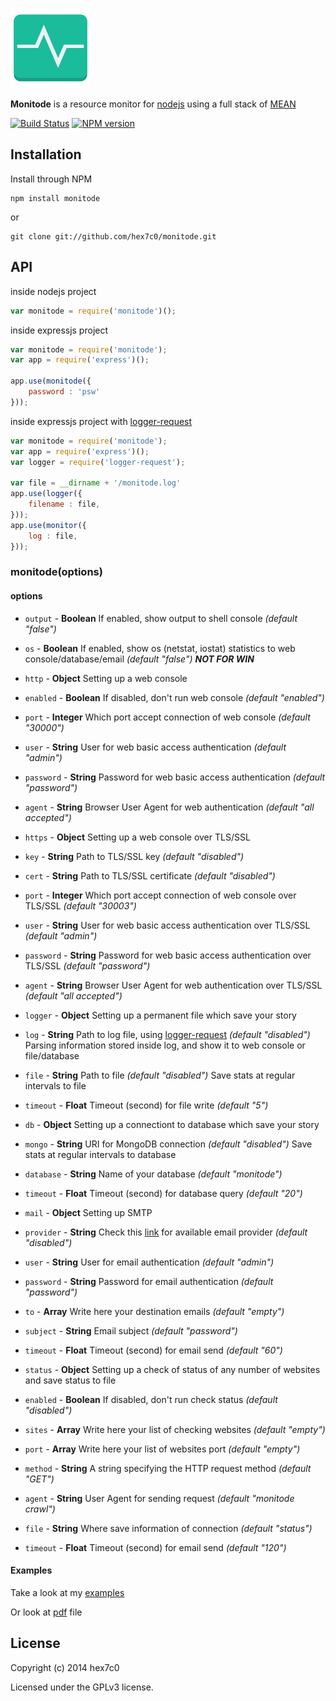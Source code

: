 [![monitode logo](https://raw.githubusercontent.com/hex7c0/monitode/master/public/monitode.png)](https://hex7c0.github.io/monitode/)

**Monitode** is a resource monitor for [nodejs](http://nodejs.org) 
using a full stack of [MEAN](http://en.wikipedia.org/wiki/MEAN)

[![Build Status](https://travis-ci.org/hex7c0/monitode.svg?branch=master)](https://travis-ci.org/hex7c0/monitode) [![NPM version](https://badge.fury.io/js/monitode.svg)](http://badge.fury.io/js/monitode)

## Installation

Install through NPM

```
npm install monitode
```
or
```
git clone git://github.com/hex7c0/monitode.git
```

## API

inside nodejs project
```js
var monitode = require('monitode')();
```

inside expressjs project
```js
var monitode = require('monitode');
var app = require('express')();

app.use(monitode({
    password : 'psw'
}));
```

inside expressjs project with [logger-request](https://github.com/hex7c0/logger-request)
```js
var monitode = require('monitode');
var app = require('express')();
var logger = require('logger-request');

var file = __dirname + '/monitode.log'
app.use(logger({
    filename : file,
}));
app.use(monitor({
    log : file,
}));
```

### monitode(options)

#### options

 - `output` - **Boolean** If enabled, show output to shell console *(default "false")*
 
 - `os` - **Boolean** If enabled, show os (netstat, iostat) statistics to web console/database/email *(default "false")* **_NOT FOR WIN_**
 
 - `http` - **Object** Setting up a web console
  - `enabled` - **Boolean** If disabled, don't run web console *(default "enabled")*
  - `port` - **Integer** Which port accept connection of web console *(default "30000")*
  - `user` - **String** User for web basic access authentication *(default "admin")*
  - `password` - **String** Password for web basic access authentication *(default "password")*
  - `agent` - **String** Browser User Agent for web authentication *(default "all accepted")*
  
 - `https` - **Object** Setting up a web console over TLS/SSL
  - `key` - **String** Path to TLS/SSL key *(default "disabled")*
  - `cert` - **String** Path to TLS/SSL certificate *(default "disabled")*
  - `port` - **Integer** Which port accept connection of web console over TLS/SSL *(default "30003")*
  - `user` - **String** User for web basic access authentication over TLS/SSL *(default "admin")*
  - `password` - **String** Password for web basic access authentication over TLS/SSL *(default "password")*
  - `agent` - **String** Browser User Agent for web authentication over TLS/SSL *(default "all accepted")*
 
 - `logger` - **Object** Setting up a permanent file which save your story
  - `log` - **String** Path to log file, using [logger-request](https://github.com/hex7c0/logger-request) *(default "disabled")* Parsing information stored inside log, and show it to web console or file/database
  - `file` - **String** Path to file *(default "disabled")* Save stats at regular intervals to file
  - `timeout` - **Float** Timeout (second) for file write *(default "5")*
 
 - `db` - **Object** Setting up a connectiont to database which save your story
  - `mongo` - **String** URI for MongoDB connection *(default "disabled")* Save stats at regular intervals to database
  - `database` - **String** Name of your database *(default "monitode")*
  - `timeout` - **Float** Timeout (second) for database query *(default "20")*
 
 - `mail` - **Object** Setting up SMTP
  - `provider` - **String** Check this [link](https://github.com/andris9/nodemailer#well-known-services-for-smtp) for available email provider *(default "disabled")*
  - `user` - **String** User for email authentication *(default "admin")*
  - `password` - **String** Password for email authentication *(default "password")*
  - `to` - **Array** Write here your destination emails *(default "empty")*
  - `subject` - **String** Email subject *(default "password")*
  - `timeout` - **Float** Timeout (second) for email send *(default "60")*
 
 - `status` - **Object** Setting up a check of status of any number of websites and save status to file
  - `enabled` - **Boolean** If disabled, don't run check status *(default "disabled")*
  - `sites` - **Array** Write here your list of checking websites *(default "empty")*
  - `port` - **Array** Write here your list of websites port *(default "empty")*
  - `method` - **String** A string specifying the HTTP request method *(default "GET")*
  - `agent` - **String** User Agent for sending request *(default "monitode crawl")*
  - `file` - **String** Where save information of connection *(default "status")*
  - `timeout` - **Float** Timeout (second) for email send *(default "120")*

#### Examples

Take a look at my [examples](https://github.com/hex7c0/monitode/tree/master/examples)

Or look at [pdf](https://github.com/hex7c0/monitode/raw/master/examples/monitode.pdf) file

## License
Copyright (c) 2014 hex7c0

Licensed under the GPLv3 license.

